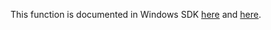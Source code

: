 This function is documented in Windows SDK [here](https://learn.microsoft.com/en-us/windows/win32/api/ip2string/nf-ip2string-rtlipv6addresstostringa) and [here](https://learn.microsoft.com/en-us/windows/win32/api/ip2string/nf-ip2string-rtlipv6addresstostringw).
